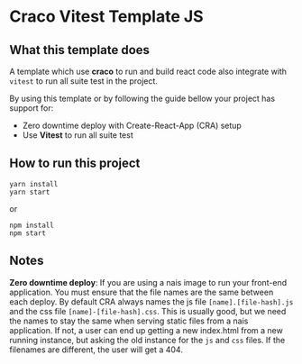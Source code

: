 # Craco Vitest Template JS

## What this template does

A template which use **craco** to run and build react code also integrate with `vitest` to run all suite test in the project.

By using this template or by following the guide bellow your project has support for:
- Zero downtime deploy with Create-React-App (CRA) setup
- Use **Vitest** to run all suite test

## How to run this project
```shell
yarn install
yarn start
```
or
```shell
npm install
npm start
```
## Notes
**Zero downtime deploy**: If you are using a nais image to run your front-end application. You must ensure that the file names are the same between each deploy. By default CRA always names the js file `[name].[file-hash].js` and the css file `[name]-[file-hash].css`. This is usually good, but we need the names to stay the same when serving static files from a nais application. If not, a user can end up getting a new index.html from a new running instance, but asking the old instance for the `js` and `css` files. If the filenames are different, the user will get a 404.